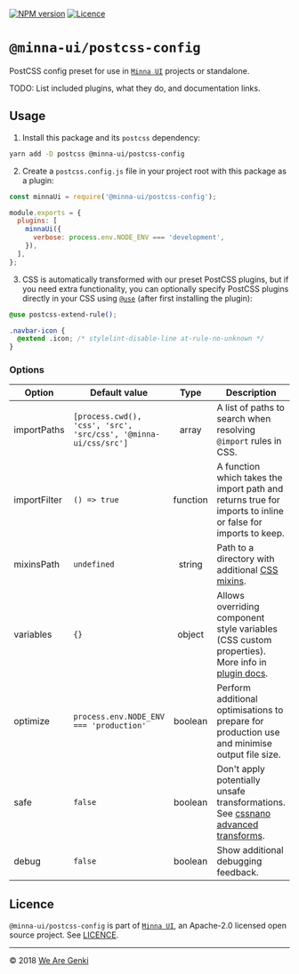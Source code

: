 <!-- markdownlint-disable first-line-h1 ol-prefix -->

[![NPM version](https://img.shields.io/npm/v/@minna-ui/postcss-config.svg)](https://www.npmjs.com/package/@minna-ui/postcss-config)
[![Licence](https://img.shields.io/npm/l/@minna-ui/postcss-config.svg)](https://github.com/WeAreGenki/minna-ui/blob/master/LICENCE)

# `@minna-ui/postcss-config`

PostCSS config preset for use in [`Minna UI`](https://github.com/WeAreGenki/minna-ui) projects or standalone.

TODO: List included plugins, what they do, and documentation links.

## Usage

1. Install this package and its `postcss` dependency:

```sh
yarn add -D postcss @minna-ui/postcss-config
```

2. Create a `postcss.config.js` file in your project root with this package as a plugin:

```js
const minnaUi = require('@minna-ui/postcss-config');

module.exports = {
  plugins: [
    minnaUi({
      verbose: process.env.NODE_ENV === 'development',
    }),
  ],
};
```

3. CSS is automatically transformed with our preset PostCSS plugins, but if you need extra functionality, you can optionally specify PostCSS plugins directly in your CSS using [`@use`](https://github.com/postcss/postcss-use) (after first installing the plugin):

```css
@use postcss-extend-rule();

.navbar-icon {
  @extend .icon; /* stylelint-disable-line at-rule-no-unknown */
}
```

### Options

<!-- prettier-ignore -->
| Option | Default value | Type | Description |
| --- | --- | :---: | --- |
| importPaths | `[process.cwd(), 'css', 'src', 'src/css', '@minna-ui/css/src']` | array | A list of paths to search when resolving `@import` rules in CSS. |
| importFilter | `() => true` | function | A function which takes the import path and returns true for imports to inline or false for imports to keep. |
| mixinsPath | `undefined` | string | Path to a directory with additional [CSS mixins](https://github.com/postcss/postcss-mixins/blob/master/README.md). |
| variables | `{}` | object | Allows overriding component style variables (CSS custom properties). More info in [plugin docs](https://github.com/postcss/postcss-custom-properties). |
| optimize | `process.env.NODE_ENV === 'production'` | boolean | Perform additional optimisations to prepare for production use and minimise output file size. |
| safe | `false` | boolean | Don't apply potentially unsafe transformations. See [cssnano advanced transforms](https://cssnano.co/guides/advanced-transforms/). |
| debug | `false` | boolean | Show additional debugging feedback. |

## Licence

`@minna-ui/postcss-config` is part of [`Minna UI`](https://github.com/WeAreGenki/minna-ui), an Apache-2.0 licensed open source project. See [LICENCE](https://github.com/WeAreGenki/minna-ui/blob/master/LICENCE).

---

© 2018 [We Are Genki](https://wearegenki.com)
